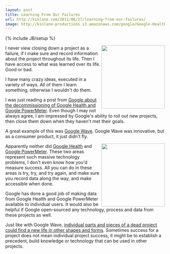 ```yaml
---
layout: post
title: Learning From Our Failures
url: http://kinlane.com/2011/06/27/learning-from-our-failures/
image: http://kinlane-productions.s3.amazonaws.com/google/Google-Health-Logo.gif
---
```

{% include JB/setup %}
<p>
     <img src="http://kinlane-productions.s3.amazonaws.com/google/Google-Health-Logo.gif"  width="200" align="right" />I never view closing down a project as a failure, if I make sure and record information about the project throughout its life. Then I have access to what was learned over its life. Good or bad.
</p>

<p>
     I have many crazy ideas, executed in a variety of ways. All of them I learn something, otherwise I wouldn't do them.
</p>

<p>
     I was just reading a post from <a title="Google about the decommissioning of Google Health and Google PowerMeter" href="http://googleblog.blogspot.com/2011/06/update-on-google-health-and-google.html?utm_source=feedburner&amp;utm_medium=feed&amp;utm_campaign=Feed%3A+blogspot%2FMKuf+%28Official+Google+Blog%29">Google about the decommissioning of Google Health and Google PowerMeter</a>. Even though I may not always agree, I am impressed by Google's ability to roll out new projects, then close them down when they haven't met their goals.
</p>

<p>
     A great example of this was <a title="Google Wave" href="http://www.kinlane.com/2010/09/google-wave-open-source/">Google Wave</a>. Google Wave was innovative, but as a consumer product, it just didn't fly.
</p>

<p>
     <img src="http://kinlane-productions.s3.amazonaws.com/google/google-powermeter.gif"  width="200" align="right" />Apparently neither did <a title="Google Health" href="http://www.google.com/intl/en-US/health/about/">Google Health</a> and <a title="Google PowerMeter" href="http://www.google.com/powermeter/about/">Google PowerMeter</a>. These two areas represent such massive technology problems, I don't even know how you'd measure success. All you can do in these areas is try, try, and try again, and make sure you record data along the way, and make accessible when done.
</p>

<p>
     Google has done a good job of making data from Google Health and Google PowerMeter available to individual users. It would also be helpful if Google open-sourced any technology, process and data from these projects as well.
</p>

<p>
     Just like with Google Wave, <a title="Google Wave" href="http://www.kinlane.com/2010/09/google-wave-open-source/">individual parts and pieces of a dead project could find a new life in other shapes and forms</a>. Sometimes success for a project does not mean individual project success, it might be to establish a precedent, build knowledge or technology that can be used in other projects.
</p>